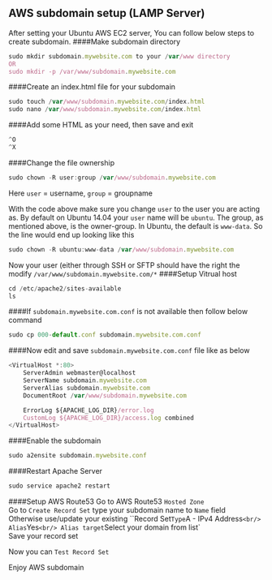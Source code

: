 ## AWS subdomain setup (LAMP Server)
After setting your Ubuntu AWS EC2 server, You can follow below steps to create subdomain.
####Make subdomain directory
```javascript
sudo mkdir subdomain.mywebsite.com to your /var/www directory
OR
sudo mkdir -p /var/www/subdomain.mywebsite.com
```
####Create an index.html file for your subdomain
```javascript
sudo touch /var/www/subdomain.mywebsite.com/index.html
sudo nano /var/www/subdomain.mywebsite.com/index.html
```
####Add some HTML as your need, then save and exit
```javascript
^O
^X
```
####Change the file ownership
```javascript
sudo chown -R user:group /var/www/subdomain.mywebsite.com
```
Here `user` = username, `group` = groupname <br/>

With the code above make sure you change `user` to the user you are acting as. By default on Ubuntu 14.04 your `user` name will be `ubuntu`. The group, as mentioned above, is the owner-group. In Ubuntu, the default is `www-data`. So the line would end up looking like this <br/>
```javascript
sudo chown -R ubuntu:www-data /var/www/subdomain.mywebsite.com
```
Now your user (either through SSH or SFTP should have the right the modify `/var/www/subdomain.mywebsite.com/*`
####Setup Vitrual host
```javascript
cd /etc/apache2/sites-available
ls
```
####If `subdomain.mywebsite.com.conf` is not available then follow below command
```javascript
sudo cp 000-default.conf subdomain.mywebsite.com.conf
```
####Now edit and save `subdomain.mywebsite.com.conf` file like as below
```javascript
<VirtualHost *:80>
	ServerAdmin webmaster@localhost
	ServerName subdomain.mywebsite.com
	ServerAlias subdomain.mywebsite.com
	DocumentRoot /var/www/subdomain.mywebsite.com

	ErrorLog ${APACHE_LOG_DIR}/error.log
	CustomLog ${APACHE_LOG_DIR}/access.log combined
</VirtualHost>
```
####Enable the subdomain
```javascript
sudo a2ensite subdomain.mywebsite.conf
```
####Restart Apache Server
```javascript
sudo service apache2 restart
```
####Setup AWS Route53
Go to AWS Route53 `Hosted Zone` <br/>
Go to `Create Record Set` type your subdomain name to `Name` field <br/>
Otherwise use/update your existing ``Record Set`
Type `A - IPv4 Address` <br/>
Alias `Yes` <br/>
Alias target `Select your domain from list` <br/>
Save your record set

Now you can `Test Record Set`

Enjoy AWS subdomain
